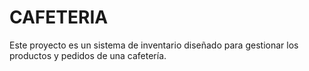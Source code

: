 # CAFETERIA
Este proyecto es un sistema de inventario diseñado para gestionar los productos y pedidos de una cafetería.
